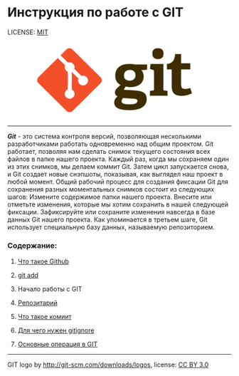 # Инструкция по работе с GIT


LICENSE: [MIT](./lisence.md)

![](./assest/git-logo.png)

----

***Git*** - это система контроля версий, позволяющая несколькими разработчиками работать одновременно над общим проектом. 
Git работает, позволяя нам сделать снимок текущего состояния всех файлов в папке нашего проекта. Каждый раз, когда мы сохраняем один из этих снимков, мы делаем коммит Git. Затем цикл запускается снова, и Git создает новые снэпшоты, показывая, как выглядел наш проект в любой момент.
Общий рабочий процесс для создания фиксации Git для сохранения разных моментальных снимков состоит из следующих шагов:
Измените содержимое папки нашего проекта.
Внесите или отметьте изменения, которые мы хотим сохранить в нашей следующей фиксации.
Зафиксируйте или сохраните изменения навсегда в базе данных Git нашего проекта.
Как упоминается в третьем шаге, Git использует специальную базу данных, называемую репозиторием.  

### Cодержание:
1. [Что такое Github](./GIthub.md)


2. [git add](./add.md)


3. Начало работы с GIT


4. [Репозитарий](./repositories.md)


5. [Что такое комиит](./commit.md)


6. [Для чего нужен gitignore](./gitignore)


7. [Основные операция в GIT](./git.md)



----

GIT logo by 	http://git-scm.com/downloads/logos, license: [CC BY 3.0](https://creativecommons.org/licenses/by/3.0/deed.ru)


